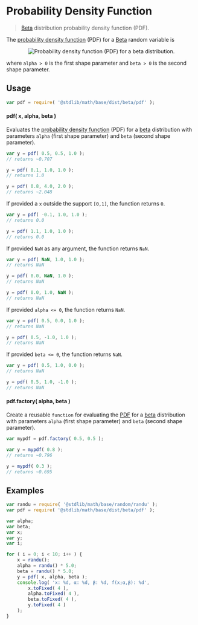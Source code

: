 Probability Density Function
===

> [Beta][beta] distribution probability density function (PDF).

<!-- <intro> -->

The [probability density function][pdf] (PDF) for a [Beta][beta] random variable is

<!-- <equation class="equation" label="eq:pdf" align="center" raw="f(x;\alpha,\beta)= \begin{cases} \frac{\Gamma(\alpha + \beta)}{\Gamma(\alpha) + \Gamma(\beta)}{x^{\alpha-1}(1-x)^{\beta-1}} &amp; \text{ for } x \in (0,1) \\
0 &amp; \text{ otherwise }
\end{cases}" alt="Probability density function (PDF) for a beta distribution."> -->

<div class="equation" align="center" data-raw-text="f(x;\alpha,\beta)= \begin{cases} \frac{\Gamma(\alpha + \beta)}{\Gamma(\alpha) + \Gamma(\beta)}{x^{\alpha-1}(1-x)^{\beta-1}} &amp; \text{ for } x \in (0,1) \\
0 &amp; \text{ otherwise }
\end{cases}" data-equation="eq:pdf">
    <img src="" alt="Probability density function (PDF) for a beta distribution.">
    <br>
</div>

<!-- </equation> -->

where `alpha > 0` is the first shape parameter and `beta > 0` is the second shape parameter.

<!-- </intro> -->

<!-- <usage> -->

## Usage
``` javascript
var pdf = require( '@stdlib/math/base/dist/beta/pdf' );
```

#### pdf( x, alpha, beta )

Evaluates the [probability density function][pdf] (PDF) for a [beta][beta]  distribution with parameters `alpha` (first shape parameter) and `beta` (second shape parameter).

``` javascript
var y = pdf( 0.5, 0.5, 1.0 );
// returns ~0.707

y = pdf( 0.1, 1.0, 1.0 );
// returns 1.0

y = pdf( 0.8, 4.0, 2.0 );
// returns ~2.048
```

If provided a `x` outside the support `[0,1]`, the function returns `0`.

``` javascript
var y = pdf( -0.1, 1.0, 1.0 );
// returns 0.0

y = pdf( 1.1, 1.0, 1.0 );
// returns 0.0
```

If provided `NaN` as any argument, the function returns `NaN`.

``` javascript
var y = pdf( NaN, 1.0, 1.0 );
// returns NaN

y = pdf( 0.0, NaN, 1.0 );
// returns NaN

y = pdf( 0.0, 1.0, NaN );
// returns NaN
```

If provided `alpha <= 0`, the function returns `NaN`.

``` javascript
var y = pdf( 0.5, 0.0, 1.0 );
// returns NaN

y = pdf( 0.5, -1.0, 1.0 );
// returns NaN
```

If provided `beta <= 0`, the function returns `NaN`.

``` javascript
var y = pdf( 0.5, 1.0, 0.0 );
// returns NaN

y = pdf( 0.5, 1.0, -1.0 );
// returns NaN
```


#### pdf.factory( alpha, beta )

Create a reusable `function` for evaluating the [PDF][pdf] for a [beta][beta]  distribution with parameters `alpha` (first shape parameter) and `beta` (second shape parameter).

``` javascript
var mypdf = pdf.factory( 0.5, 0.5 );

var y = mypdf( 0.8 );
// returns ~0.796

y = mypdf( 0.3 );
// returns ~0.695
```

<!-- </usage> -->

<!-- <examples> -->

## Examples

``` javascript
var randu = require( '@stdlib/math/base/random/randu' );
var pdf = require( '@stdlib/math/base/dist/beta/pdf' );

var alpha;
var beta;
var x;
var y;
var i;

for ( i = 0; i < 10; i++ ) {
    x = randu();
    alpha = randu() * 5.0;
    beta = randu() * 5.0;
    y = pdf( x, alpha, beta );
    console.log( 'x: %d, α: %d, β: %d, f(x;α,β): %d',
        x.toFixed( 4 ),
        alpha.toFixed( 4 ),
        beta.toFixed( 4 ),
        y.toFixed( 4 )
    );
}
```

<!-- </examples> -->


<!-- <links> -->

[beta]: https://en.wikipedia.org/wiki/Beta_distribution
[pdf]: https://en.wikipedia.org/wiki/Probability_density_function

<!-- </links> -->
